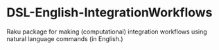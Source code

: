# DSL-English-IntegrationWorkflows
Raku package for making (computational) integration workflows using natural language commands (in English.)
